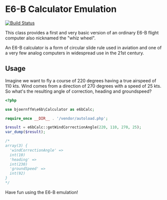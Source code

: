 # E6-B Calculator Emulation

[![Build Status](https://travis-ci.org/bjoernffm/e6b.svg?branch=master)](https://travis-ci.org/bjoernffm/e6b)

This class provides a first and very basic version of an ordinary E6-B flight computer also nicknamed the "whiz wheel".

An E6-B calculator is a form of circular slide rule used in aviation and one of a very few analog computers in widespread use in the 21st century.

## Usage

Imagine we want to fly a course of 220 degrees having a true airspeed of 110 kts. Wind comes from a direction of 270 degrees with a speed of 25 kts. So what's the resulting angle of correction, heading and groundspeed?

```php
<?php

use bjoernffm\e6b\Calculator as e6bCalc;

require_once __DIR__ . '/vendor/autoload.php';

$result = e6bCalc::getWindCorrectionAngle(220, 110, 270, 25);
var_dump($result);

/*
array(3) {
  'windCorrectionAngle' =>
  int(10)
  'heading' =>
  int(230)
  'groundSpeed' =>
  int(92)
}
*/
```

Have fun using the E6-B emulation!
